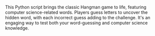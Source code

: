 This Python script brings the classic Hangman game to life, featuring computer science-related words. Players guess letters to uncover the hidden word, with each incorrect guess adding to the challenge. It's an engaging way to test both your word-guessing and computer science knowledge.
